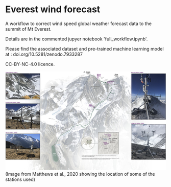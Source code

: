 # Everest wind forecast
A workflow to correct wind speed global weather forecast data to the summit of Mt Everest.

Details are in the commented jupyer notebook 'full_workflow.ipynb'.

Please find the associated dataset and pre-trained machine learning model at : doi.org/10.5281/zenodo.7933287

CC-BY-NC-4.0 licence.

![plot](wstation_locations.png)
(Image from Matthews et al., 2020 showing the location of some of the stations used)

